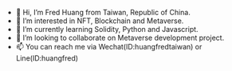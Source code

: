 - 👋 Hi, I’m Fred Huang from Taiwan, Republic of China.
- 👀 I’m interested in NFT, Blockchain and Metaverse.
- 🌱 I’m currently learning Solidity, Python and Javascript.
- 💞️ I’m looking to collaborate on Metaverse development project.
- 📫 You can reach me via Wechat(ID:huangfredtaiwan) or Line(ID:huangfred)

<!---
huangfred/huangfred is a ✨ special ✨ repository because its `README.md` (this file) appears on your GitHub profile.
You can click the Preview link to take a look at your changes.
--->
